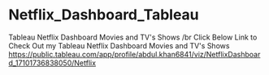 # Netflix_Dashboard_Tableau
Tableau Netflix Dashboard Movies and TV's Shows /br
Click Below Link to Check Out my Tableau Netflix Dashboard Movies and TV's Shows
https://public.tableau.com/app/profile/abdul.khan6841/viz/NetflixDashboard_17101736838050/Netflix

